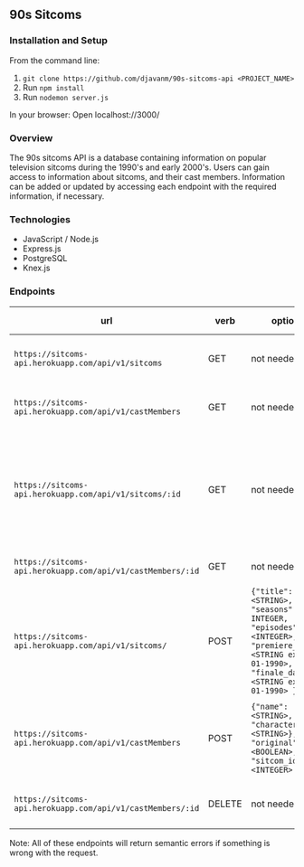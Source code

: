 ## 90s Sitcoms

### Installation and Setup
From the command line:
1. `git clone https://github.com/djavanm/90s-sitcoms-api <PROJECT_NAME>`
1. Run `npm install`
1. Run `nodemon server.js`

In your browser:
Open localhost://3000/

### Overview
The 90s sitcoms API is a database containing information on popular television sitcoms during the 1990's and early 2000's. Users can gain access to information about sitcoms, and their cast members. Information can be added or updated by accessing each endpoint with the required information, if necessary.

### Technologies
- JavaScript / Node.js 
- Express.js 
- PostgreSQL 
- Knex.js 

### Endpoints

| url | verb | options | expected response |
| ----|------|---------|---------------- |
| `https://sitcoms-api.herokuapp.com/api/v1/sitcoms` | GET | not needed | ARRAY of all sitcoms currently in the database |
| `https://sitcoms-api.herokuapp.com/api/v1/castMembers` | GET | not needed | ARRAY of all cast members currently in the database |
| `https://sitcoms-api.herokuapp.com/api/v1/sitcoms/:id` | GET | not needed | OBJECT containing SITCOM key detailing current sitcom, and CAST key containing an ARRAY of castMembers.|
| `https://sitcoms-api.herokuapp.com/api/v1/castMembers/:id` | GET | not needed | OBJECT of the specified castMember |
| `https://sitcoms-api.herokuapp.com/api/v1/sitcoms/` | POST | `{"title": <STRING>, "seasons": INTEGER, "episodes": <INTEGER>, "premiere_date": <STRING ex. "01-01-1990>, "finale_date": <STRING ex. "01-01-1990> }` | Add a new sitcom to the shipyard database, success response contains sitcom ID `` |
| `https://sitcoms-api.herokuapp.com/api/v1/castMembers` | POST | `{"name": <STRING>, "character": <STRING>}, "original": <BOOLEAN>, "sitcom_id": <INTEGER> ` | Add new castMember; success response contains castMember ID |
| `https://sitcoms-api.herokuapp.com/api/v1/castMembers/:id` | DELETE | not needed | Delete selected cast member from the database |

Note: All of these endpoints will return semantic errors if something is wrong with the request.